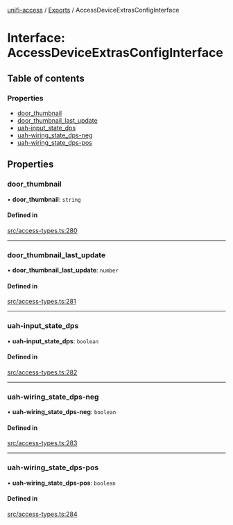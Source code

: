 [unifi-access](../README.md) / [Exports](../modules.md) / AccessDeviceExtrasConfigInterface

# Interface: AccessDeviceExtrasConfigInterface

## Table of contents

### Properties

- [door\_thumbnail](AccessDeviceExtrasConfigInterface.md#door_thumbnail)
- [door\_thumbnail\_last\_update](AccessDeviceExtrasConfigInterface.md#door_thumbnail_last_update)
- [uah-input\_state\_dps](AccessDeviceExtrasConfigInterface.md#uah-input_state_dps)
- [uah-wiring\_state\_dps-neg](AccessDeviceExtrasConfigInterface.md#uah-wiring_state_dps-neg)
- [uah-wiring\_state\_dps-pos](AccessDeviceExtrasConfigInterface.md#uah-wiring_state_dps-pos)

## Properties

### door\_thumbnail

• **door\_thumbnail**: `string`

#### Defined in

[src/access-types.ts:280](https://github.com/hjdhjd/unifi-access/blob/0e21590/src/access-types.ts#L280)

___

### door\_thumbnail\_last\_update

• **door\_thumbnail\_last\_update**: `number`

#### Defined in

[src/access-types.ts:281](https://github.com/hjdhjd/unifi-access/blob/0e21590/src/access-types.ts#L281)

___

### uah-input\_state\_dps

• **uah-input\_state\_dps**: `boolean`

#### Defined in

[src/access-types.ts:282](https://github.com/hjdhjd/unifi-access/blob/0e21590/src/access-types.ts#L282)

___

### uah-wiring\_state\_dps-neg

• **uah-wiring\_state\_dps-neg**: `boolean`

#### Defined in

[src/access-types.ts:283](https://github.com/hjdhjd/unifi-access/blob/0e21590/src/access-types.ts#L283)

___

### uah-wiring\_state\_dps-pos

• **uah-wiring\_state\_dps-pos**: `boolean`

#### Defined in

[src/access-types.ts:284](https://github.com/hjdhjd/unifi-access/blob/0e21590/src/access-types.ts#L284)
